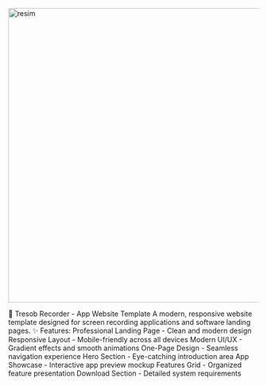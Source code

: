 <img width="1356" height="593" alt="resim" src="https://github.com/user-attachments/assets/16e21b9d-7d55-4cdf-8480-f12e7e404060" />


🎥 Tresob Recorder - App Website Template
A modern, responsive website template designed for screen recording applications and software landing pages.
✨ Features:
    Professional Landing Page - Clean and modern design
    Responsive Layout - Mobile-friendly across all devices
    Modern UI/UX - Gradient effects and smooth animations
    One-Page Design - Seamless navigation experience
    Hero Section - Eye-catching introduction area
    App Showcase - Interactive app preview mockup
    Features Grid - Organized feature presentation
    Download Section - Detailed system requirements
